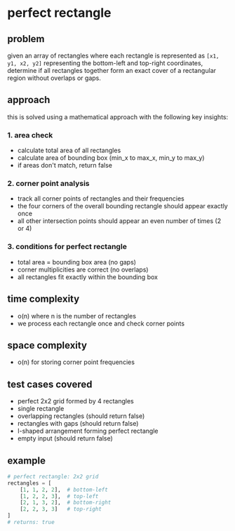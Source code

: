 # perfect rectangle

## problem
given an array of rectangles where each rectangle is represented as `[x1, y1, x2, y2]` representing the bottom-left and top-right coordinates, determine if all rectangles together form an exact cover of a rectangular region without overlaps or gaps.

## approach
this is solved using a mathematical approach with the following key insights:

### 1. area check
- calculate total area of all rectangles
- calculate area of bounding box (min_x to max_x, min_y to max_y)
- if areas don't match, return false

### 2. corner point analysis
- track all corner points of rectangles and their frequencies
- the four corners of the overall bounding rectangle should appear exactly once
- all other intersection points should appear an even number of times (2 or 4)

### 3. conditions for perfect rectangle
- total area = bounding box area (no gaps)
- corner multiplicities are correct (no overlaps)
- all rectangles fit exactly within the bounding box

## time complexity
- o(n) where n is the number of rectangles
- we process each rectangle once and check corner points

## space complexity
- o(n) for storing corner point frequencies

## test cases covered
- perfect 2x2 grid formed by 4 rectangles
- single rectangle
- overlapping rectangles (should return false)
- rectangles with gaps (should return false)
- l-shaped arrangement forming perfect rectangle
- empty input (should return false)

## example
```python
# perfect rectangle: 2x2 grid
rectangles = [
    [1, 1, 2, 2],  # bottom-left
    [1, 2, 2, 3],  # top-left
    [2, 1, 3, 2],  # bottom-right
    [2, 2, 3, 3]   # top-right
]
# returns: true
```
